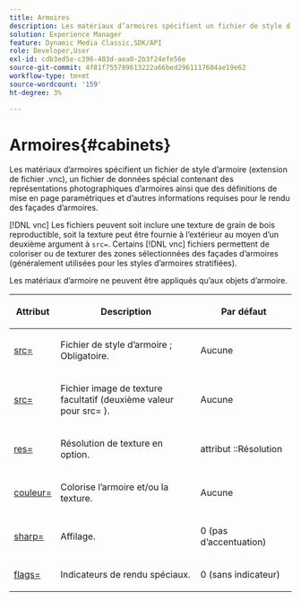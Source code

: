 ```yaml
---
title: Armoires
description: Les matériaux d’armoires spécifient un fichier de style d’armoire (extension de fichier .vnc), un fichier de données spécial contenant des représentations photographiques d’armoires ainsi que des définitions de mise en page paramétriques et d’autres informations requises pour le rendu des façades d’armoires.
solution: Experience Manager
feature: Dynamic Media Classic,SDK/API
role: Developer,User
exl-id: cdb3ed5e-c396-483d-aea0-2b3f24efe56e
source-git-commit: 4f81f755789613222a66bed2961117604ae19e62
workflow-type: tm+mt
source-wordcount: '159'
ht-degree: 3%

---
```


# Armoires{#cabinets}

Les matériaux d’armoires spécifient un fichier de style d’armoire (extension de fichier .vnc), un fichier de données spécial contenant des représentations photographiques d’armoires ainsi que des définitions de mise en page paramétriques et d’autres informations requises pour le rendu des façades d’armoires.

[!DNL vnc] Les fichiers peuvent soit inclure une texture de grain de bois reproductible, soit la texture peut être fournie à l’extérieur au moyen d’un deuxième argument à `src=`. Certains [!DNL vnc] fichiers permettent de coloriser ou de texturer des zones sélectionnées des façades d’armoires (généralement utilisées pour les styles d’armoires stratifiées).

Les matériaux d’armoire ne peuvent être appliqués qu’aux objets d’armoire.

<table id="table_0B16200886FE4DFEBB1E4BE8FBA67EE4"> 
 <thead> 
  <tr> 
   <th colname="col1" class="entry"> <p>Attribut </p> </th> 
   <th colname="col2" class="entry"> <p>Description </p> </th> 
   <th colname="col3" class="entry"> <p>Par défaut </p> </th> 
  </tr> 
 </thead>
 <tbody> 
  <tr> 
   <td colname="col1"> <p> <a href="../../../../../../ir-api/http-protocol/image-rendering-api-ref/c-ir-http-protocol-ref/c-ir-http-protocol-command-reference/r-ir-src.md#reference-62c98abad22149d68d405ed6aaff8272" type="reference" format="dita" scope="local"><span class="codeph"> src= </span> </a> </p> </td> 
   <td colname="col2"> <p>Fichier de style d’armoire ; Obligatoire. </p> </td> 
   <td colname="col3"> <p>Aucune </p> </td> 
  </tr> 
  <tr> 
   <td colname="col1"> <p> <a href="../../../../../../ir-api/http-protocol/image-rendering-api-ref/c-ir-http-protocol-ref/c-ir-http-protocol-command-reference/r-ir-src.md#reference-62c98abad22149d68d405ed6aaff8272" type="reference" format="dita" scope="local"><span class="codeph"> src= </span> </a> </p> </td> 
   <td colname="col2"> <p>Fichier image de texture facultatif (deuxième valeur pour <span class="codeph"> src= </span>). </p> </td> 
   <td colname="col3"> <p>Aucune </p> </td> 
  </tr> 
  <tr> 
   <td colname="col1"> <p> <a href="../../../../../../ir-api/http-protocol/image-rendering-api-ref/c-ir-http-protocol-ref/c-ir-http-protocol-command-reference/r-ir-res.md#reference-0ad9de8887144c83a6db97b4994f7c04" type="reference" format="dita" scope="local"><span class="codeph"> res= </span> </a> </p> </td> 
   <td colname="col2"> <p>Résolution de texture en option. </p> </td> 
   <td colname="col3"> <p> <span class="codeph"> attribut ::Résolution </span> </p> </td> 
  </tr> 
  <tr> 
   <td colname="col1"> <p> <a href="../../../../../../ir-api/http-protocol/image-rendering-api-ref/c-ir-http-protocol-ref/c-ir-http-protocol-command-reference/r-ir-http-color.md#reference-ea3cba9edfe94dbab86d8f123a9ed0aa" type="reference" format="dita" scope="local"><span class="codeph"> couleur= </span> </a> </p> </td> 
   <td colname="col2"> <p>Colorise l’armoire et/ou la texture. </p> </td> 
   <td colname="col3"> <p>Aucune </p> </td> 
  </tr> 
  <tr> 
   <td colname="col1"> <p> <a href="../../../../../../ir-api/http-protocol/image-rendering-api-ref/c-ir-http-protocol-ref/c-ir-http-protocol-command-reference/r-ir-http-sharp.md#reference-acdd87f6b5de4e3a85e5d3c03022a35a" type="reference" format="dita" scope="local"><span class="codeph"> sharp= </span> </a> </p> </td> 
   <td colname="col2"> <p>Affilage. </p> </td> 
   <td colname="col3"> <p>0 (pas d’accentuation) </p> </td> 
  </tr> 
  <tr> 
   <td colname="col1"> <p> <a href="../../../../../../ir-api/http-protocol/image-rendering-api-ref/c-ir-http-protocol-ref/c-ir-http-protocol-command-reference/r-ir-flags.md#reference-3a4844f0f21346d79e6508aaad9a9ac9" type="reference" format="dita" scope="local"><span class="codeph"> flags= </span> </a> </p> </td> 
   <td colname="col2"> <p>Indicateurs de rendu spéciaux. </p> </td> 
   <td colname="col3"> <p>0 (sans indicateur) </p> </td> 
  </tr> 
 </tbody> 
</table>
